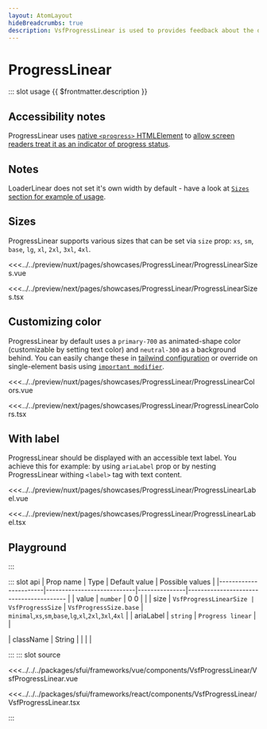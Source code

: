 ```yaml
---
layout: AtomLayout
hideBreadcrumbs: true
description: VsfProgressLinear is used to provides feedback about the duration and progression of a process to indicate how long a user will be waiting
---
```

# ProgressLinear

::: slot usage
{{ $frontmatter.description }}

## Accessibility notes

ProgressLinear uses [native `<progress>` HTMLElement](https://developer.mozilla.org/en-US/docs/Web/HTML/Element/progress) to [allow screen readers treat it as an indicator of progress status](https://developer.mozilla.org/en-US/docs/Web/Accessibility/ARIA/Roles/progressbar_role).

## Notes

LoaderLinear does not set it's own width by default - have a look at [`Sizes` section for example of usage](#sizes).

## Sizes

ProgressLinear supports various sizes that can be set via `size` prop: `xs`, `sm`, `base`, `lg`, `xl`, `2xl`, `3xl`, `4xl`.

<Showcase showcase-name="ProgressLinear/ProgressLinearSizes" style="min-height:300px">

<!-- vue -->
<<<../../preview/nuxt/pages/showcases/ProgressLinear/ProgressLinearSizes.vue
<!-- end vue -->
<!-- react -->
<<<../../preview/next/pages/showcases/ProgressLinear/ProgressLinearSizes.tsx
<!-- end react -->

</Showcase>

## Customizing color

ProgressLinear by default uses a `primary-700` as animated-shape color (customizable by setting text color) and `neutral-300` as a background behind. You can easily change these in [tailwind configuration](https://tailwindcss.com/docs/configuration#theme) or override on single-element basis using [`important modifier`](https://tailwindcss.com/docs/configuration#important-modifier).

<Showcase showcase-name="ProgressLinear/ProgressLinearColors">

<!-- vue -->
<<<../../preview/nuxt/pages/showcases/ProgressLinear/ProgressLinearColors.vue
<!-- end vue -->
<!-- react -->
<<<../../preview/next/pages/showcases/ProgressLinear/ProgressLinearColors.tsx
<!-- end react -->

</Showcase>

## With label

ProgressLinear should be displayed with an accessible text label. You achieve this for example: by using `ariaLabel` prop or by nesting ProgressLinear withing `<label>` tag with text content.

<Showcase showcase-name="ProgressLinear/ProgressLinearLabel">

<!-- vue -->
<<<../../preview/nuxt/pages/showcases/ProgressLinear/ProgressLinearLabel.vue
<!-- end vue -->
<!-- react -->
<<<../../preview/next/pages/showcases/ProgressLinear/ProgressLinearLabel.tsx
<!-- end react -->

</Showcase>

## Playground

<Generate />
:::

::: slot api
| Prop name             | Type                       | Default value | Possible values                              |
|-----------------------|----------------------------|---------------|----------------------------------------      |
|  value                |  `number`                    | 0 0            |                                        |
| size                |      `VsfProgressLinearSize | VsfProgressSize`        | `VsfProgressSize.base`           |  `minimal`,`xs`,`sm`,`base`,`lg`,`xl`,`2xl`,`3xl`,`4xl` |
| ariaLabel    |      `string`                | `Progress linear`                     |                                      |
<!-- react -->
| className             |  String                    |               |                                  |            |
<!-- end react -->
:::
::: slot source
<!-- vue -->
<<<../../../packages/sfui/frameworks/vue/components/VsfProgressLinear/VsfProgressLinear.vue
<!-- end vue -->
<!-- react -->
<<<../../../packages/sfui/frameworks/react/components/VsfProgressLinear/VsfProgressLinear.tsx
<!-- end react -->
:::

